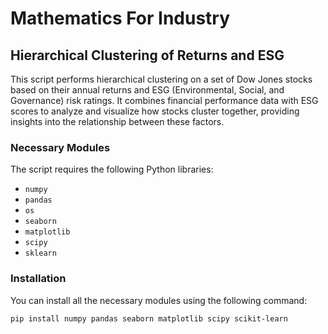 # Mathematics For Industry

## Hierarchical Clustering of Returns and ESG

This script performs hierarchical clustering on a set of Dow Jones stocks based on their annual returns and ESG (Environmental, Social, and Governance) risk ratings. It combines financial performance data with ESG scores to analyze and visualize how stocks cluster together, providing insights into the relationship between these factors.

### Necessary Modules

The script requires the following Python libraries:
- `numpy`
- `pandas`
- `os`
- `seaborn`
- `matplotlib`
- `scipy`
- `sklearn`

### Installation

You can install all the necessary modules using the following command:

```sh
pip install numpy pandas seaborn matplotlib scipy scikit-learn